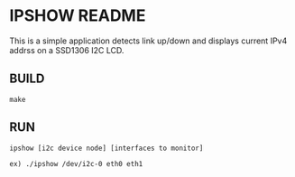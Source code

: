 # IPSHOW README

This is a simple application detects link up/down and displays current IPv4 addrss on a SSD1306 I2C LCD.

## BUILD

`make`

## RUN

`ipshow [i2c device node] [interfaces to monitor]` 

`ex) ./ipshow /dev/i2c-0 eth0 eth1`

